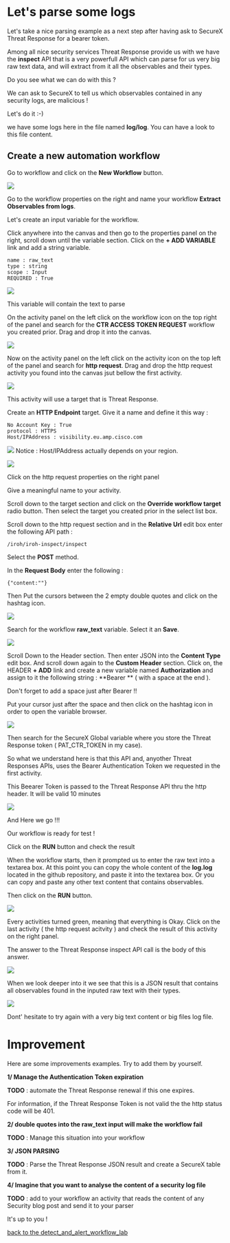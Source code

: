 # Let's parse some logs

Let's take a nice parsing example as a next step after having ask to SecureX Threat Response for a bearer token.

Among all nice security services Threat Response provide us with we have the **inspect** API that is a very powerfull API which can parse for us very big raw text data, and will extract from it all the observables and their types.

Do you see what we can do with this ?

We can ask to SecureX to tell us which observables contained in any security logs, are malicious !

Let's do it :-)

we have some logs here in the file named **log/log**. You can have a look to this file content.

## Create a new automation workflow

Go to workflow and click on the **New Workflow** button.

![](img/15.png)

Go to the workflow properties on the right and name your workflow **Extract Observables from logs**.

Let's create an input variable for the workflow.

Click anywhere into the canvas and then go to the properties panel on the right, scroll down until the variable section.
Click on the **+ ADD VARIABLE** link and add a string variable.

    name : raw_text
    type : string
    scope : Input
    REQUIRED : True

![](img/42.png)

This variable will contain the text to parse

On the activity panel on the left click on the workflow icon on the top right of the panel and search for the **CTR ACCESS TOKEN REQUEST** workflow you created prior. Drag and drop it into the canvas.

![](img/32.png)

Now on the activity panel on the left click on the activity icon on the top left of the panel and search for **http request**. Drag and drop the http request activity you found  into the canvas jsut bellow the first activity.

![](img/33.png)

This activity will use a target that is Threat Response.

Create an **HTTP Endpoint** target. Give it a name and define it this way :

    No Account Key : True
    protocol : HTTPS
    Host/IPAddress : visibility.eu.amp.cisco.com

![](img/34.png)
Notice : Host/IPAddress actually depends on your region.

![](img/35.png)

Click on the http request properties on the right panel

Give a meaningful name to your activity.

Scroll down to the target section and click on the **Override workflow target** radio button. Then select the target you created prior in the select list box.

Scroll down to the http request section and in the **Relative Url** edit box enter the following API path :

    /iroh/iroh-inspect/inspect

Select the **POST** method.

In the **Request Body** enter the following :

    {"content:""}

Then Put the cursors between the 2 empty double quotes and click on the hashtag icon.

![](img/36.png)

Search for the workflow **raw_text** variable. Select it an **Save**.

![](img/37.png)

Scroll Down to the Header section. Then enter JSON into the **Content Type** edit box.
And scroll down again to the **Custom Header** section. Click on, the HEADER **+ ADD** link and create a new variable named **Authorization** and assign to it the following string : **Bearer ** ( with a space at the end ).

Don't forget to add a space just after Bearer !!

Put your cursor just after the space and then click on the hashtag icon in order to open the variable browser.

![](img/38.png)

Then search for the SecureX Global variable where you store the Threat Response token ( PAT_CTR_TOKEN in my case).

So what we understand here is that this API and, anyother Threat Responses APIs, uses the Bearer Authentication Token we requested in the first activity.

This Beearer Token is passed to the Threat Response API thru the http header. It will be valid 10 minutes

![](img/41.png)

And Here we go !!!

Our workflow is ready for test !

Click on the **RUN** button and check the result

When the workflow starts, then it prompted us to enter the raw text into a textarea box.  At this point you can copy the whole content of the **log.log** located in the github repository, and paste it into the textarea box. Or you can copy and paste any other text content that contains observables.

Then click on the **RUN** button.

![](img/39.png)

Every activities turned green, meaning that everything is Okay. Click on the last activity ( the http request acitvity ) and check the result of this activity on the right panel.

The answer to the Threat Response inspect API call is the body of this answer.

![](img/43.png)

When we look deeper into it we see that this is a JSON result that contains all observables found in the inputed raw text with their types.

![](img/40.png)

Dont' hesitate to try again with a very big text content or big files log file.

# Improvement

Here are some improvements examples. Try to add them by yourself.

**1/ Manage the Authentication Token expiration**

**TODO** : automate the Threat Response renewal if this one expires.

For information, if the Threat Response Token is not valid the the http status code will be 401.

**2/ double quotes into the raw_text input will make the workflow fail**

**TODO** : Manage this situation into your workflow

**3/ JSON PARSING**

**TODO** : Parse the Threat Response JSON result and create a SecureX table from it.

**4/ Imagine that you want to analyse the content of a security log file**

**TODO** : add to your workflow an activity that reads the content of any Security blog post and send it to your parser

It's up to you !

[back to the detect_and_alert_workflow_lab](https://github.com/pcardotatgit/SecureX_Workflows_and_Stuffs/tree/master/8-detect_and_alert_workflow_lab)